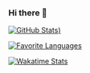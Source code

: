 ### Hi there 👋

[![GitHub Stats](https://github-readme-stats.vercel.app/api?username=remusa&hide=issues,contribs&show_icons=true&theme=radical))](https://github.com/anuraghazra/github-readme-stats)

[![Favorite Languages](https://github-readme-stats.vercel.app/api/top-langs/?username=remusa&layout=compact)](https://github.com/anuraghazra/github-readme-stats)

[![Wakatime Stats](https://github-readme-stats.vercel.app/api/wakatime?username=@remusa)](https://github.com/anuraghazra/github-readme-stats)

<!--
**remusa/remusa** is a ✨ _special_ ✨ repository because its `README.md` (this file) appears on your GitHub profile.

Here are some ideas to get you started:

- 🔭 I’m currently working on ...
- 🌱 I’m currently learning ...
- 👯 I’m looking to collaborate on ...
- 🤔 I’m looking for help with ...
- 💬 Ask me about ...
- 📫 How to reach me: ...
- 😄 Pronouns: ...
- ⚡ Fun fact: ...
-->
